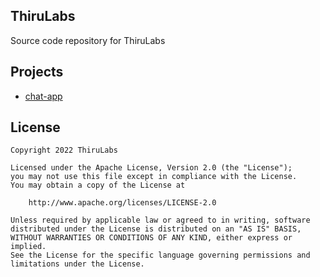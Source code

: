 ## ThiruLabs
Source code repository for ThiruLabs

## Projects
* [chat-app](https://github.com/thirulabs/chat-app)

## License
```plaintext
Copyright 2022 ThiruLabs

Licensed under the Apache License, Version 2.0 (the "License");
you may not use this file except in compliance with the License.
You may obtain a copy of the License at

    http://www.apache.org/licenses/LICENSE-2.0

Unless required by applicable law or agreed to in writing, software
distributed under the License is distributed on an "AS IS" BASIS,
WITHOUT WARRANTIES OR CONDITIONS OF ANY KIND, either express or implied.
See the License for the specific language governing permissions and
limitations under the License.
```